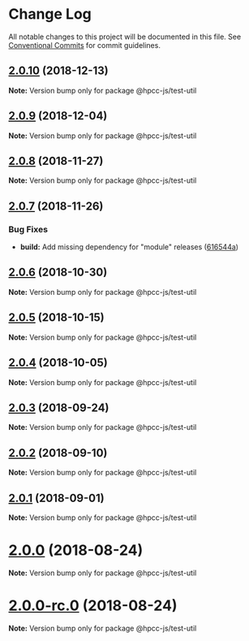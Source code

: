 # Change Log

All notable changes to this project will be documented in this file.
See [Conventional Commits](https://conventionalcommits.org) for commit guidelines.

## [2.0.10](https://github.com/GordonSmith/Visualization/compare/@hpcc-js/test-util@2.0.9...@hpcc-js/test-util@2.0.10) (2018-12-13)

**Note:** Version bump only for package @hpcc-js/test-util






## [2.0.9](https://github.com/GordonSmith/Visualization/compare/@hpcc-js/test-util@2.0.8...@hpcc-js/test-util@2.0.9) (2018-12-04)

**Note:** Version bump only for package @hpcc-js/test-util






## [2.0.8](https://github.com/GordonSmith/Visualization/compare/@hpcc-js/test-util@2.0.7...@hpcc-js/test-util@2.0.8) (2018-11-27)

**Note:** Version bump only for package @hpcc-js/test-util






<a name="2.0.7"></a>
## [2.0.7](https://github.com/GordonSmith/Visualization/compare/@hpcc-js/test-util@2.0.6...@hpcc-js/test-util@2.0.7) (2018-11-26)


### Bug Fixes

* **build:** Add missing dependency for "module" releases ([616544a](https://github.com/GordonSmith/Visualization/commit/616544a))





<a name="2.0.6"></a>
## [2.0.6](https://github.com/GordonSmith/Visualization/compare/@hpcc-js/test-util@2.0.5...@hpcc-js/test-util@2.0.6) (2018-10-30)

**Note:** Version bump only for package @hpcc-js/test-util





<a name="2.0.5"></a>
## [2.0.5](https://github.com/GordonSmith/Visualization/compare/@hpcc-js/test-util@2.0.4...@hpcc-js/test-util@2.0.5) (2018-10-15)

**Note:** Version bump only for package @hpcc-js/test-util





<a name="2.0.4"></a>
## [2.0.4](https://github.com/GordonSmith/Visualization/compare/@hpcc-js/test-util@2.0.3...@hpcc-js/test-util@2.0.4) (2018-10-05)

**Note:** Version bump only for package @hpcc-js/test-util





<a name="2.0.3"></a>
## [2.0.3](https://github.com/GordonSmith/Visualization/compare/@hpcc-js/test-util@2.0.2...@hpcc-js/test-util@2.0.3) (2018-09-24)

**Note:** Version bump only for package @hpcc-js/test-util





<a name="2.0.2"></a>
## [2.0.2](https://github.com/GordonSmith/Visualization/compare/@hpcc-js/test-util@2.0.1...@hpcc-js/test-util@2.0.2) (2018-09-10)

**Note:** Version bump only for package @hpcc-js/test-util





<a name="2.0.1"></a>
## [2.0.1](https://github.com/GordonSmith/Visualization/compare/@hpcc-js/test-util@2.0.0...@hpcc-js/test-util@2.0.1) (2018-09-01)

**Note:** Version bump only for package @hpcc-js/test-util





<a name="2.0.0"></a>
# [2.0.0](https://github.com/GordonSmith/Visualization/compare/@hpcc-js/test-util@0.0.55...@hpcc-js/test-util@2.0.0) (2018-08-24)

**Note:** Version bump only for package @hpcc-js/test-util





<a name="2.0.0-rc.0"></a>
# [2.0.0-rc.0](https://github.com/GordonSmith/Visualization/compare/@hpcc-js/test-util@0.0.55...@hpcc-js/test-util@2.0.0-rc.0) (2018-08-24)

**Note:** Version bump only for package @hpcc-js/test-util
